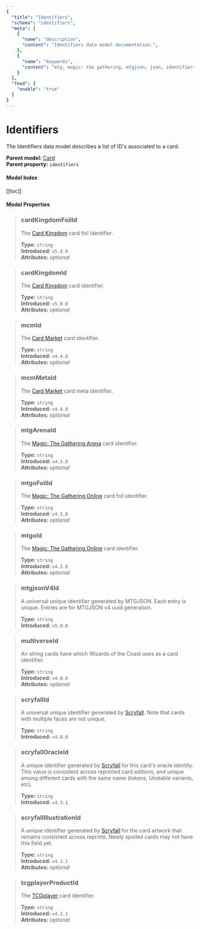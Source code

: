 ```yaml
---
{
  "title": "Identifiers",
  "schema": "identifiers",
  "meta": [
    {
      "name": "description",
      "content": "Identifiers data model documentation.",
    },
    {
      "name": "keywords",
      "content": "mtg, magic: the gathering, mtgjson, json, identifiers",
    }
  ],
  "feed": {
    "enable": "true"
  }
}
---
```


# Identifiers

The Identifiers data model describes a list of ID's associated to a card.

**Parent model:** [Card](../card/)  
**Parent property:** `identifiers`

#### Model Index

[[toc]]

#### Model Properties

<PropertyToggler/>

> ### cardKingdomFoilId  
> The [Card Kingdom](https://www.cardkingdom.com/?partner=mtgjson&utm_source=mtgjson&utm_medium=affiliate&utm_campaign=mtgjson) card foil identifier.  
>
> **Type:** `string`  
> **Introduced:** `v5.0.0`  
> **Attributes:** <i>optional</i> 

> ### cardKingdomId  
> The [Card Kingdom](https://www.cardkingdom.com/?partner=mtgjson&utm_source=mtgjson&utm_medium=affiliate&utm_campaign=mtgjson) card identifier.  
>
> **Type:** `string`  
> **Introduced:** `v5.0.0`  
> **Attributes:** <i>optional</i> 

> ### mcmId  
> The [Card Market](https://www.cardmarket.com/en/Magic?utm_campaign=card_prices&utm_medium=text&utm_source=mtgjson) card identifier.  
>
> **Type:** `string`  
> **Introduced:** `v4.4.0`  
> **Attributes:** <i>optional</i> 

> ### mcmMetaId  
> The [Card Market](https://www.cardmarket.com/en/Magic?utm_campaign=card_prices&utm_medium=text&utm_source=mtgjson) card meta identifier.  
>
> **Type:** `string`  
> **Introduced:** `v4.4.0`  
> **Attributes:** <i>optional</i> 

> ### mtgArenaId  
> The [Magic: The Gathering Arena](https://magic.wizards.com/en/mtgarena) card identifier.  
>
> **Type:** `string`  
> **Introduced:** `v4.5.0`  
> **Attributes:** <i>optional</i> 

> ### mtgoFoilId  
> The [Magic: The Gathering Online](https://magic.wizards.com/en/mtgo) card foil identifier.  
>
> **Type:** `string`  
> **Introduced:** `v4.5.0`  
> **Attributes:** <i>optional</i> 

> ### mtgoId  
> The [Magic: The Gathering Online](https://magic.wizards.com/en/mtgo) card identifier.  
>
> **Type:** `string`  
> **Introduced:** `v4.5.0`  
> **Attributes:** <i>optional</i> 

> ### mtgjsonV4Id  
> A universal unique identifier generated by MTGJSON. Each entry is unique. Entries are for MTGJSON v4 uuid generation.  
>
> **Type:** `string`  
> **Introduced:** `v5.0.0`

> ### multiverseId  
> An string cards have which Wizards of the Coast uses as a card identifier.  
>
> **Type:** `string`  
> **Introduced:** `v4.0.0`  
> **Attributes:** <i>optional</i> 

> ### scryfallId  
> A universal unique identifier generated by [Scryfall](https://scryfall.com/). Note that cards with multiple faces are not unique.  
>
> **Type:** `string`  
> **Introduced:** `v4.0.0`

> ### scryfallOracleId  
> A unique identifier generated by [Scryfall](https://scryfall.com/) for this card's oracle identity. This value is consistent across reprinted card editions, and unique among different cards with the same name (tokens, Unstable variants, etc).  
>
> **Type:** `string`  
> **Introduced:** `v4.3.1`

> ### scryfallIllustrationId  
> A unique identifier generated by [Scryfall](https://scryfall.com/) for the card artwork that remains consistent across reprints. Newly spoiled cards may not have this field yet.  
>
> **Type:** `string`  
> **Introduced:** `v4.3.1`  
> **Attributes:** <i>optional</i> 

> ### tcgplayerProductId  
> The [TCGplayer](https://www.tcgplayer.com?partner=mtgjson&utm_campaign=affiliate&utm_medium=mtgjson&utm_source=mtgjson) card identifier.  
>
> **Type:** `string`  
> **Introduced:** `v4.2.1`  
> **Attributes:** <i>optional</i> 
